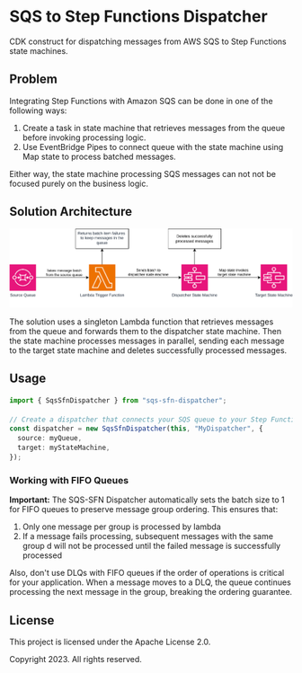 # SQS to Step Functions Dispatcher

CDK construct for dispatching messages from AWS SQS to Step Functions state machines.

## Problem

Integrating Step Functions with Amazon SQS can be done in one of the following ways:

1. Create a task in state machine that retrieves messages from the queue before invoking processing logic.
2. Use EventBridge Pipes to connect queue with the state machine using Map state to process batched messages.

Either way, the state machine processing SQS messages can not not be focused purely on the business logic.

## Solution Architecture

![Diagram](./diagram.png)

The solution uses a singleton Lambda function that retrieves messages from the queue and forwards them to the dispatcher state machine. Then the state machine processes messages in parallel, sending each message to the target state machine and deletes successfully processed messages.

## Usage

```typescript
import { SqsSfnDispatcher } from "sqs-sfn-dispatcher";

// Create a dispatcher that connects your SQS queue to your Step Function
const dispatcher = new SqsSfnDispatcher(this, "MyDispatcher", {
  source: myQueue,
  target: myStateMachine,
});
```

### Working with FIFO Queues

**Important:** The SQS-SFN Dispatcher automatically sets the batch size to 1 for FIFO queues to preserve message group ordering. This ensures that:

1. Only one message per group is processed by lambda
2. If a message fails processing, subsequent messages with the same group d will not be processed until the failed message is successfully processed

Also, don't use DLQs with FIFO queues if the order of operations is critical for your application. When a message moves to a DLQ, the queue continues processing the next message in the group, breaking the ordering guarantee.

## License

This project is licensed under the Apache License 2.0.

Copyright 2023. All rights reserved.
